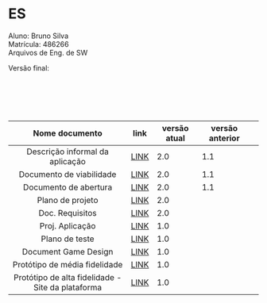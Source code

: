 # ES
 Aluno: Bruno Silva <br>
 Matrícula: 486266 <br>
 Arquivos de Eng. de SW <br>
 
 
 Versão final:
 
  <br>
  <br>
  <br>
  <br>
 
 | Nome documento  | link | versão atual  | versão anterior   |   |
|:-:|------------------------------------|---|---|---|
| Descrição informal da aplicação |  [LINK](https://drive.google.com/file/d/1E-tiYjXCIy0ne01CiEbbRNXfXbuLwhPb/view?usp=sharing) | 2.0 | 1.1 |   |
| Documento de viabilidade | [LINK](https://drive.google.com/file/d/1M1sG33nGnth2IuMhxe_oDbLlhB9xZsUn/view?usp=sharing) | 2.0 | 1.1 |   |
| Documento de abertura |  [LINK](https://drive.google.com/file/d/1DOZ-3udyJ4MI76S1jJPU0YM_BOEWdZBs/view?usp=sharing) | 2.0 | 1.1 |   |
| Plano de projeto |  [LINK](https://drive.google.com/file/d/1XVRG1y01r5aCfjJfCUvI2G2MUmu-TO_o/view?usp=sharing) | 2.0 |   |   |
| Doc. Requisitos | [LINK](https://drive.google.com/file/d/1hotEsTZvY-M3CqsT2NwfzsGeqa9o0lrR/view?usp=sharing) | 2.0 |   |   |
| Proj. Aplicação | [LINK](https://drive.google.com/file/d/1L-mYXNo_e9SVpcuMRquMQVJAH11PRx1y/view?usp=sharing) | 1.0 |   |   |
| Plano de teste | [LINK](https://drive.google.com/file/d/1qf9f2ZuFej-Gv5MyvGtYPx_YsxiJn09b/view?usp=sharing) | 1.0 |   |   |
| Document Game Design | [LINK](https://drive.google.com/file/d/11HyWl03gh52qI4OT1zs5GA28JGBlvSJH/view?usp=sharing) | 1.0 |   |   |
| Protótipo de média fidelidade | [LINK](https://drive.google.com/file/d/1BOvtqul5SiRbHtFBMZhX5AvWe7U_EMZh/view?usp=sharing) | 1.0 |   |   |
| Protótipo de alta fidelidade - Site da plataforma |  [LINK](https://framer.com/share/Wireframing--jnV93ZrVtO5znoEQuXNx/Pm92vPO0z) | 1.0  |   |   |

 
